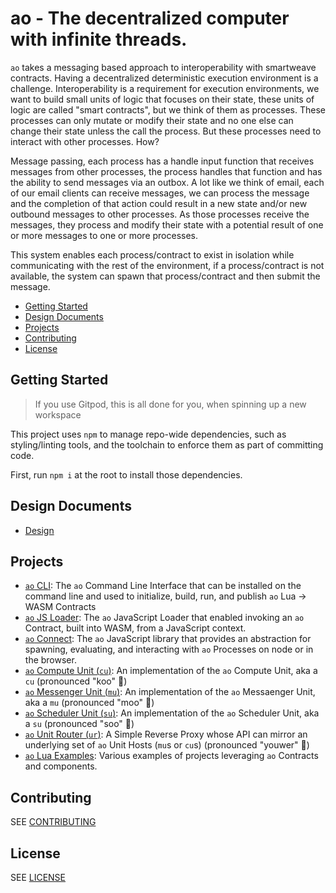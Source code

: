 # ao - The decentralized computer with infinite threads.

`ao` takes a messaging based approach to interoperability with smartweave
contracts. Having a decentralized deterministic execution environment is a
challenge. Interoperability is a requirement for execution environments, we want
to build small units of logic that focuses on their state, these units of logic
are called "smart contracts", but we think of them as processes. These processes
can only mutate or modify their state and no one else can change their state
unless the call the process. But these processes need to interact with other
processes. How?

Message passing, each process has a handle input function that receives messages
from other processes, the process handles that function and has the ability to
send messages via an outbox. A lot like we think of email, each of our email
clients can receive messages, we can process the message and the completion of
that action could result in a new state and/or new outbound messages to other
processes. As those processes receive the messages, they process and modify
their state with a potential result of one or more messages to one or more
processes.

This system enables each process/contract to exist in isolation while
communicating with the rest of the environment, if a process/contract is not
available, the system can spawn that process/contract and then submit the
message.

<!-- toc -->

- [Getting Started](#getting-started)
- [Design Documents](#design-documents)
- [Projects](#projects)
- [Contributing](#contributing)
- [License](#license)

<!-- tocstop -->

## Getting Started

> If you use Gitpod, this is all done for you, when spinning up a new workspace

This project uses `npm` to manage repo-wide dependencies, such as
styling/linting tools, and the toolchain to enforce them as part of committing
code.

First, run `npm i` at the root to install those dependencies.

## Design Documents

- [Design](./design)

## Projects

- [`ao` CLI](./dev-cli): The `ao` Command Line Interface that can be installed
  on the command line and used to initialize, build, run, and publish `ao` Lua
  -> WASM Contracts
- [`ao` JS Loader](./loader): The `ao` JavaScript Loader that enabled invoking
  an `ao` Contract, built into WASM, from a JavaScript context.
- [`ao` Connect](./connect): The `ao` JavaScript library that provides an abstraction for spawning, evaluating, and interacting
with `ao` Processes on node or in the browser.
- [`ao` Compute Unit (`cu`)](./servers/cu): An implementation of the `ao`
  Compute Unit, aka a `cu` (pronounced "koo" 🦘)
- [`ao` Messenger Unit (`mu`)](./servers/mu): An implementation of the `ao`
  Messaenger Unit, aka a `mu` (pronounced "moo" 🐄)
- [`ao` Scheduler Unit (`su`)](./servers/su): An implementation of the `ao`
  Scheduler Unit, aka a `su` (pronounced "soo" 👧)
- [`ao` Unit Router (`ur`)](./servers/ur): A Simple Reverse Proxy whose API can mirror an underlying set of `ao` Unit Hosts (`mu`s or `cu`s) (pronounced "youwer" 🔀)
- [`ao` Lua Examples](./lua-examples): Various examples of projects leveraging
  `ao` Contracts and components.

## Contributing

SEE [CONTRIBUTING](CONTRIBUTING.md)

## License

SEE [LICENSE](LICENSE)
